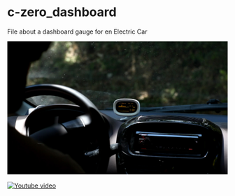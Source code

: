 # c-zero_dashboard
File about a dashboard gauge for en Electric Car

![picture](image2.jpg)

[![Youtube video](https://img.youtube.com/vi/8D-sL3GoFZM/0.jpg)](https://www.youtube.com/watch?v=8D-sL3GoFZM)
